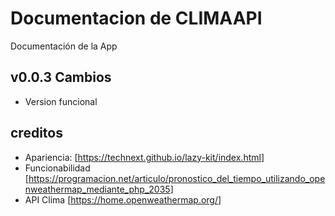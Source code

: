 # Documentacion de CLIMAAPI

Documentación de la App

## v0.0.3 Cambios

* Version funcional

## creditos

* Apariencia: [<https://technext.github.io/lazy-kit/index.html>]
* Funcionabilidad [<https://programacion.net/articulo/pronostico_del_tiempo_utilizando_openweathermap_mediante_php_2035>]
* API Clima [<https://home.openweathermap.org/>]
